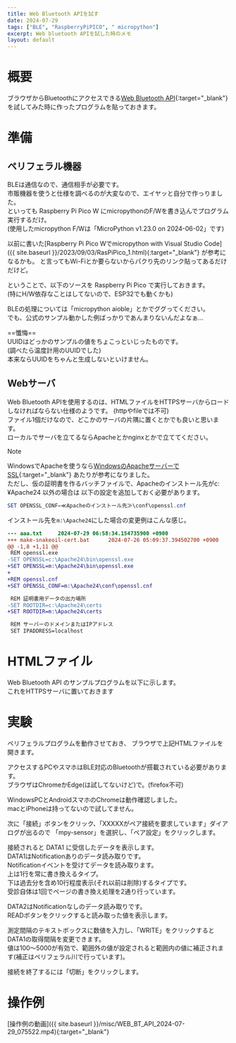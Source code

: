 ```yaml
---
title: Web Bluetooth APIを試す
date: 2024-07-29
tags: ["BLE", "RaspberryPiPICO", " micropython"]
excerpt: Web bluetooth APIを試した時のメモ
layout: default
---
```


# 概要
ブラウザからBluetoothにアクセスできる[Web Bluetooth API](https://developer.mozilla.org/ja/docs/Web/API/Web_Bluetooth_API){:target="_blank"}
を試してみた時に作ったプログラムを貼っておきます。  

# 準備

## ペリフェラル機器

BLEは通信なので、通信相手が必要です。  
市販機器を使うと仕様を調べるのが大変なので、エイヤッと自分で作っりました。  
といっても Raspberry Pi Pico W にmicropythonのF/Wを書き込んでプログラム実行するだけ。  
(使用したmicropython F/Wは「MicroPython v1.23.0 on 2024-06-02」です)  

以前に書いた[Raspberry Pi Pico Wでmicropython with Visual Studio Code]({{ site.baseurl }}/2023/09/03/RasPiPico_1.html){:target="_blank"}
が参考になるかも。 と言ってもWi-Fiとか要らないからパクり先のリンク貼ってあるだけだけど。  

ということで、以下のソースを Raspberry Pi Pico で実行しておきます。  
(特にH/W依存なことはしてないので、ESP32でも動くかも)  

BLEの処理については「micropython aioble」とかでググってください。  
でも、公式のサンプル動かした例ばっかりであんまりないんだよなぁ...  

==懺悔==  
UUIDはどっかのサンプルの値をちょこっといじったものです。  
(調べたら温度計用のUUIDでした)  
本来ならUUIDをちゃんと生成しないといけません。  

<dev class="accordion_head"></dev>
<dev class="my-gist">
    <script src="https://gist.github.com/ippei8jp/2c78471896fa4aebc4c8f9dc76237126.js?file=ble_peripheral.py"></script>
</dev>

## Webサーバ
Web Bluetooth APIを使用するのは、HTMLファイルをHTTPSサーバからロードしなければならない仕様のようです。
(httpやfileでは不可)  
ファイル1個だけなので、どこかのサーバの片隅に置くとかでも良いと思います。  
ローカルでサーバを立てるならApacheとかnginxとかで立ててください。  

>[!NOTE]
> WindowsでApacheを使うなら[WindowsのApacheサーバーでSSL](https://nanbu.marune205.net/2022/01/windows10-apache-ssl.html?m=1){:target="_blank"}
> あたりが参考になりました。  
> ただし、仮の証明書を作るバッチファイルで、Apacheのインストール先がc:¥Apache24 以外の場合は
> 以下の設定を追加しておく必要があります。  
> ```powershell
> SET OPENSSL_CONF=≪Apacheのインストール先≫\conf\openssl.cnf
> ```
> インストール先を``m:\Apache24``にした場合の変更例はこんな感じ。  
> ```diff
> --- aaa.txt     2024-07-29 06:58:34.154735900 +0900
> +++ make-snakeoil-cert.bat      2024-07-26 05:09:37.394502700 +0900
> @@ -1,8 +1,11 @@
>  REM openssl.exe
> -SET OPENSSL=c:\Apache24\bin\openssl.exe
> +SET OPENSSL=m:\Apache24\bin\openssl.exe
> +
> +REM openssl.cnf
> +SET OPENSSL_CONF=m:\Apache24\conf\openssl.cnf
> 
>  REM 証明書用データの出力場所
> -SET ROOTDIR=c:\Apache24\certs
> +SET ROOTDIR=m:\Apache24\certs
> 
>  REM サーバーのドメインまたはIPアドレス
>  SET IPADDRESS=localhost
> ```
> 


# HTMLファイル

Web Bluetooth API のサンプルプログラムを以下に示します。  
これをHTTPSサーバに置いておきます  


<dev class="accordion_head"></dev>
<dev class="my-gist">
    <script src="https://gist.github.com/ippei8jp/2c78471896fa4aebc4c8f9dc76237126.js?file=BLE_sample.html"></script>
</dev>


# 実験

ペリフェラルプログラムを動作させておき、
ブラウザで上記HTMLファイルを開きます。  

アクセスするPCやスマホはBLE対応のBluetoothが搭載されている必要があります。  
ブラウザはChromeかEdge(は試してないけど)で。(firefox不可)  

WindowsPCとAndroidスマホのChromeは動作確認しました。  
macとiPhoneは持ってないので試してません。 


次に「接続」ボタンをクリック、「XXXXXがペア接続を要求しています」ダイアログが出るので
「mpy-sensor」を選択し、「ペア設定」をクリックします。  

接続されると DATA1 に受信したデータを表示します。  
DATA1はNotificationありのデータ読み取りです。  
Notificationイベントを受けてデータを読み取ります。  
上は1行を常に書き換えるタイプ。  
下は過去分を含め10行程度表示(それ以前は削除)するタイプです。  
受診自体は1回でページの書き換え処理を2通り行っています。  


DATA2はNotificationなしのデータ読み取りです。  
READボタンをクリックすると読み取った値を表示します。  

測定間隔のテキストボックスに数値を入力し、「WRITE」をクリックすると
DATA1の取得間隔を変更できます。  
値は100～5000が有効で、範囲外の値が設定されると範囲内の値に補正されます(補正はペリフェラル川で行っています)。  

接続を終了するには「切断」をクリックします。  


# 操作例

[操作例の動画]({{ site.baseurl }}/misc/WEB_BT_API_2024-07-29_075522.mp4){:target="_blank"}

